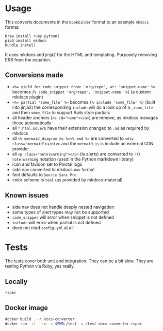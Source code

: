 # Usage

This converts documents in the `bookbinder` format to an example `mkdocs` format.

```bash
brew install ruby python3
pip3 install mkdocs
bundle install
```

It uses mkdocs and jinja2 for the HTML and templating.
Purposely removing ERB from the equation.

## Conversions made

* `<%= yield_for_code_snippet from: 'org/repo', at: 'snippet-name' %>` becomes `{% code_snippet 'org/repo', 'snippet-name' %}` (a custom mkdocs plugin)
* `<%= partial 'some_file' %>` becomes `{% include 'some_file' %}` (built into jinja2)
  the corresponding `include` will do a look up of a `_some_file` and then `some_file` to support Rails style partials
* all header anchors (`<a id="name"></a>`) are remove, as mkdocs manages those automatically
* all `*.html.md.erb` have their extension changed to `.md` as required by mkdocs
* all `<% mermaid_diagram do %><% end %>` are converted to `<div class="mermaid"></div>` and the `mermaid.js` is include an external CDN provider
* all `<p class="note|warning"></p>` (ie alerts) are converted to `!!! note|warning` notation (used in the Python markdown library)
* icon and favicon set to Pivotal logo
* side nav converted to mkdocs `nav` format
* font defaults to `Source Sans Pro`
* color scheme is `teal` (as provided by mkdocs-material)

## Known issues

* side nav does not handle deeply nested navigation
* some types of alert types may not be supported
* `code_snippet` will error when snippet is not defined
* `include` will error when partial is not defined
* does not read `config.yml` at all

# Tests

The tests cover both unit and integration.
They can be a bit slow.
They are testing Python via Ruby, yes really.

## Locally

```bash
rspec
```

## Docker image

```bash
docker build . -t docs-converter
docker run -it --rm -v $PWD:/test -w /test docs-converter rspec 
```